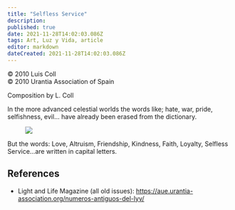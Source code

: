 ```yaml
---
title: "Selfless Service"
description: 
published: true
date: 2021-11-28T14:02:03.086Z
tags: Art, Luz y Vida, article
editor: markdown
dateCreated: 2021-11-28T14:02:03.086Z
---
```


<p class="v-card v-sheet theme--light gray lighten-3 px-2">© 2010 Luis Coll<br>© 2010 Urantia Association of Spain</p>



Composition by L. Coll

In the more advanced celestial worlds the words like; hate, war, pride, selfishness, evil... have already been erased from the dictionary.

<figure id="Figure_1" class="image urantiapedia">
<img src="/image/article/Luz_y_Vida/LyV23/11.jpg">
</figure>

But the words: Love, Altruism, Friendship, Kindness, Faith, Loyalty, Selfless Service...are written in capital letters.

## References

- Light and Life Magazine (all old issues): https://aue.urantia-association.org/numeros-antiguos-del-lyv/

